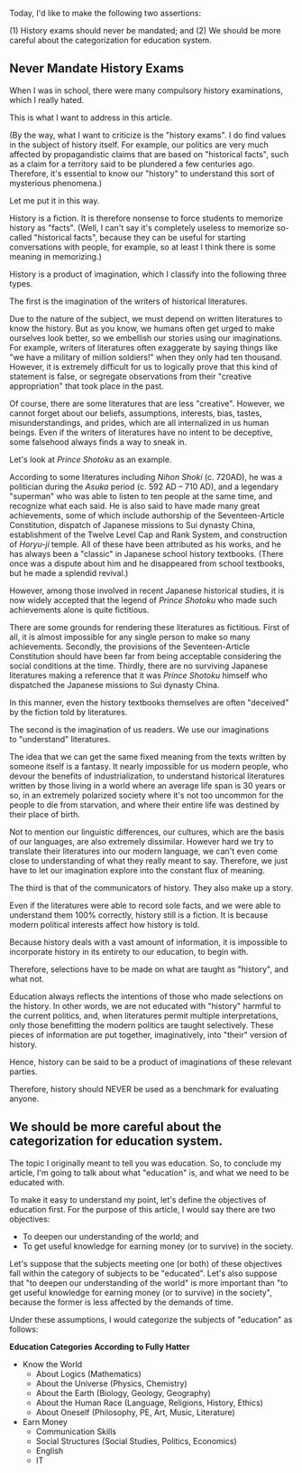 
<!-- Ideal Education
To Everyone Who Hates History Exams -->

Today, I'd like to make the following two assertions:

(1) History exams should never be mandated; and
(2) We should be more careful about the categorization for education system.

## Never Mandate History Exams

When I was in school, there were many compulsory history examinations, which I really hated.

This is what I want to address in this article.

(By the way, what I want to criticize is the "history exams". I do find values in the subject of history itself. For example, our politics are very much affected by propagandistic claims that are based on "historical facts", such as a claim for a territory said to be plundered a few centuries ago. Therefore, it's essential to know our "history" to understand this sort of mysterious phenomena.)

Let me put it in this way.

History is a fiction.
It is therefore nonsense to force students to memorize history as "facts".
(Well, I can't say it's completely useless to memorize so-called "historical facts", because they can be useful for starting conversations with people, for example, so at least I think there is some meaning in memorizing.)

History is a product of imagination, which I classify into the following three types.

The first is the imagination of the writers of historical literatures.

Due to the nature of the subject, we must depend on written literatures to know the history.
But as you know, we humans often get urged to make ourselves look better, so we embellish our stories using our imaginations.
For example, writers of literatures often exaggerate by saying things like "we have a military of million soldiers!" when they only had ten thousand.
However, it is extremely difficult for us to logically prove that this kind of statement is false, or segregate observations from their "creative appropriation" that took place in the past.

Of course, there are some literatures that are less "creative".
However, we cannot forget about our beliefs, assumptions, interests, bias, tastes, misunderstandings, and prides, which are all internalized in us human beings.
Even if the writers of literatures have no intent to be deceptive, some falsehood always finds a way to sneak in.

Let's look at *Prince Shotoku* as an example.

According to some literatures including *Nihon Shoki* (c. 720AD), he was a politician during the *Asuka* period (c. 592 AD – 710 AD), and a legendary "superman" who was able to listen to ten people at the same time, and recognize what each said.
He is also said to have made many great achievements, some of which include authorship of the Seventeen-Article Constitution, dispatch of Japanese missions to Sui dynasty China, establishment of the Twelve Level Cap and Rank System, and construction of *Horyu-ji* temple.
All of these have been attributed as his works, and he has always been a "classic" in Japanese school history textbooks.
(There once was a dispute about him and he disappeared from school textbooks, but he made a splendid revival.)

However, among those involved in recent Japanese historical studies, it is now widely accepted that the legend of *Prince Shotoku* who made such achievements alone is quite fictitious.

There are some grounds for rendering these literatures as fictitious.
First of all, it is almost impossible for any single person to make so many achievements.
Secondly, the provisions of the Seventeen-Article Constitution should have been far from being acceptable considering the social conditions at the time.
Thirdly, there are no surviving Japanese literatures making a reference that it was *Prince Shotoku* himself who dispatched the Japanese missions to Sui dynasty China.

In this manner, even the history textbooks themselves are often "deceived" by the fiction told by literatures.

The second is the imagination of us readers.
We use our imaginations to "understand" literatures.

The idea that we can get the same fixed meaning from the texts written by someone itself is a fantasy.
It nearly impossible for us modern people, who devour the benefits of industrialization, to understand historical literatures written by those living in a world where an average life span is 30 years or so, in an extremely polarized society where it's not too uncommon for the people to die from starvation, and where their entire life was destined by their place of birth.

Not to mention our linguistic differences, our cultures, which are the basis of our languages, are also extremely dissimilar.
However hard we try to translate their literatures into our modern language, we can't even come close to understanding of what they really meant to say.
Therefore, we just have to let our imagination explore into the constant flux of meaning.

The third is that of the communicators of history.
They also make up a story.

Even if the literatures were able to record sole facts, and we were able to understand them 100% correctly, history still is a fiction.
It is because modern political interests affect how history is told.

Because history deals with a vast amount of information, it is impossible to incorporate history in its entirety to our education, to begin with.

Therefore, selections have to be made on what are taught as "history", and what not.

Education always reflects the intentions of those who made selections on the history.
In other words, we are not educated with "history" harmful to the current politics, and, when literatures permit multiple interpretations, only those benefitting the modern politics are taught selectively.
These pieces of information are put together, imaginatively, into "their" version of history.

Hence, history can be said to be a product of imaginations of these relevant parties.

Therefore, history should NEVER be used as a benchmark for evaluating anyone.

## We should be more careful about the categorization for education system.

The topic I originally meant to tell you was education.
So, to conclude my article, I'm going to talk about what "education" is, and what we need to be educated with.

To make it easy to understand my point, let's define the objectives of education first.
For the purpose of this article, I would say there are two objectives:

- To deepen our understanding of the world; and
- To get useful knowledge for earning money (or to survive) in the society.

Let's suppose that the subjects meeting one (or both) of these objectives fall within the category of subjects to be "educated".
Let's also suppose that "to deepen our understanding of the world" is more important than "to get useful knowledge for earning money (or to survive) in the society", because the former is less affected by the demands of time.

Under these assumptions, I would categorize the subjects of "education" as follows:

**Education Categories According to Fully Hatter**

- Know the World
    - About Logics (Mathematics)
    - About the Universe (Physics, Chemistry)
    - About the Earth (Biology, Geology, Geography)
    - About the Human Race (Language, Religions, History, Ethics)
    - About Oneself (Philosophy, PE, Art, Music, Literature)
- Earn Money
    - Communication Skills
    - Social Structures (Social Studies, Politics, Economics)
    - English
    - IT
